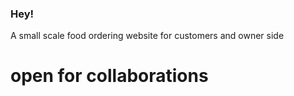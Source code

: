 ### Hey!

A small scale food ordering website for customers and owner side

# open for collaborations
